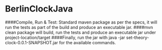 # BerlinClockJava
####Compile, Run & Test: Standard maven package as per the specs, it will run the tests as part of the build and produce an executable jar. 
####mvn clean package will build, run the tests and produce an executable jar under project-location/target 
####Finally, run the jar with java -jar set-theory-clock-0.0.1-SNAPSHOT.jar for the available commands.

